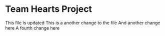# Team Hearts Project

This file is updated
This is a another change to the file
And another change here
A fourth change here

